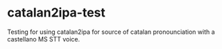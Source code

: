 # catalan2ipa-test
Testing for using catalan2ipa for source of catalan pronounciation with a castellano MS STT voice. 
